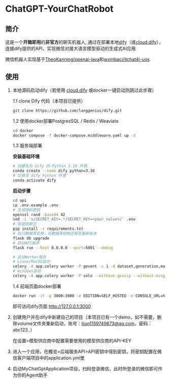 # ChatGPT-YourChatRobot
## 简介

这是一个**开箱即用**的**非官方**的聊天机器人, 通过在部署本地[dify](https://github.com/langgenius/dify)（或[cloud.dify](https://cloud.dify.ai/apps)），连接dify提供的API，实现微信对接大语言模型驱动的生成式AI应用

微信机器人实现基于[TheoKanning/openai-java](https://github.com/TheoKanning/openai-java)和[wxmbaci/itchat4j-uos](https://github.com/wxmbaci/itchat4j-uos).

## 使用
1. 本地源码启动dify（若使用 [cloud.dify](https://cloud.dify.ai/apps) 或docker一键启动则跳过此步骤）

   1.1 clone Dify 代码（本项目已提供）

   ```bash
   git clone https://github.com/langgenius/dify.git
   ```

   1.2 使用docker部署PostgresSQL / Redis / Weaviate

   ```bash
   cd docker
   docker compose -f docker-compose.middleware.yaml up -d
   ```

   1.3 服务端部署

   **安装基础环境**

   ```bash
   # 创建名为 dify 的 Python 3.10 环境
   conda create --name dify python=3.10
   # 切换至 dify Python 环境
   conda activate dify
   ```

   **启动步骤**

   ```bash
   cd api
   cp .env.example .env
   # 生成随机密钥
   openssl rand -base64 42
   sed -i 's/SECRET_KEY=.*/SECRET_KEY=<your_value>/' .env
   # 安装依赖包
   pip install -r requirements.txt
   # 执行数据库迁移，将数据库结构迁移至最新版本
   flask db upgrade
   # 启动API服务
   flask run --host 0.0.0.0 --port=5001 --debug
   ```

   ```bash
   # 启动Worker服务
   # Linux/MacOS启动
   celery -A app.celery worker -P gevent -c 1 -Q dataset,generation,mail --loglevel INFO
   # Windows启动
   celery -A app.celery worker -P solo --without-gossip --without-mingle -Q dataset,generation,mail --loglevel INFO
   ```

   1.4 前端页面docker部署

   ```bash
   docker run -it -p 3000:3000 -e EDITION=SELF_HOSTED -e CONSOLE_URL=http://127.0.0.1:5001 -e APP_URL=http://127.0.0.1:5001 langgenius/dify-web:latest
   ```

   即可访问dify页面 http://127.0.0.1:3000

2. 创建用户并在dify中新建自己的项目（本项目已有一个demo，如不需要，删除volume文件夹重新启动，账号：lijun1159749673@qq.com，密码：abc123..）

   在设置>模型供应商中配置需要使用的模型供应商的API-KEY

3. 进入一个应用，在概览>后端服务API>API密钥中得到密钥，将密钥配置在微信客户端项目中的application.yml里

4. 启动MyChatGptApplication项目，扫码登录微信，此时所登录的微信即可作为你的Agent助手


